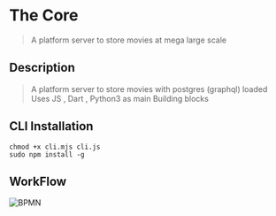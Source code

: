 # The Core 
> A platform server to store movies at mega large scale

## Description
> A platform server to store movies with postgres (graphql) loaded
Uses JS , Dart , Python3 as main Building blocks

## CLI Installation
```
chmod +x cli.mjs cli.js
sudo npm install -g
```

## WorkFlow
![BPMN](/BPMN.drawio.svg)